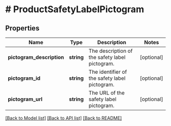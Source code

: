 # # ProductSafetyLabelPictogram

## Properties

Name | Type | Description | Notes
------------ | ------------- | ------------- | -------------
**pictogram_description** | **string** | The description of the safety label pictogram. | [optional]
**pictogram_id** | **string** | The identifier of the safety label pictogram. | [optional]
**pictogram_url** | **string** | The URL of the safety label pictogram. | [optional]

[[Back to Model list]](../../README.md#models) [[Back to API list]](../../README.md#endpoints) [[Back to README]](../../README.md)
